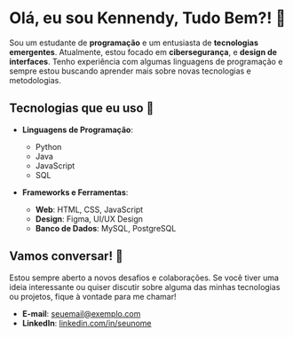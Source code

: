 # Olá, eu sou Kennendy, Tudo Bem?! 👋

Sou um estudante de **programação** e um entusiasta de **tecnologias emergentes**. Atualmente, estou focado em **cibersegurança**,  e **design de interfaces**. Tenho experiência com algumas linguagens de programação e sempre estou buscando aprender mais sobre novas tecnologias e metodologias.

## Tecnologias que eu uso 🚀

- **Linguagens de Programação**:
  - Python
  - Java
  - JavaScript
  - SQL 

- **Frameworks e Ferramentas**:
  - **Web**: HTML, CSS, JavaScript
  - **Design**: Figma, UI/UX Design
  - **Banco de Dados**: MySQL, PostgreSQL



## Vamos conversar! 💬

Estou sempre aberto a novos desafios e colaborações. Se você tiver uma ideia interessante ou quiser discutir sobre alguma das minhas tecnologias ou projetos, fique à vontade para me chamar!

- **E-mail**: [seuemail@exemplo.com](kennendycastro3@gmail.com)
- **LinkedIn**: [linkedin.com/in/seunome](https://www.linkedin.com/in/francisco-kennendy-castro-ara%C3%BAjo-22a506322/)


